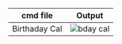 | cmd file | Output |
|-------|------------|
| Birthaday Cal | ![bday cal](https://github.com/user-attachments/assets/6eed51e7-8b22-40c1-851f-67d783f2272a) |

